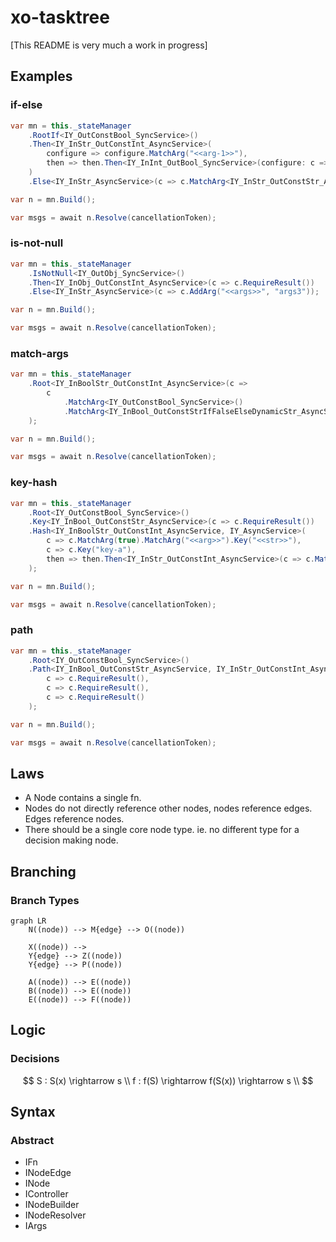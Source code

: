 # xo-tasktree

[This README is very much a work in progress]

## Examples

### if-else
```c#
var mn = this._stateManager
    .RootIf<IY_OutConstBool_SyncService>()
    .Then<IY_InStr_OutConstInt_AsyncService>(
        configure => configure.MatchArg("<<arg-1>>"),
        then => then.Then<IY_InInt_OutBool_SyncService>(configure: c => c.RequireResult())
    )
    .Else<IY_InStr_AsyncService>(c => c.MatchArg<IY_InStr_OutConstStr_AsyncService>(c => c.MatchArg("<<arg-2>>")));

var n = mn.Build();

var msgs = await n.Resolve(cancellationToken);
```

### is-not-null
```c#
var mn = this._stateManager
    .IsNotNull<IY_OutObj_SyncService>()
    .Then<IY_InObj_OutConstInt_AsyncService>(c => c.RequireResult())
    .Else<IY_InStr_AsyncService>(c => c.AddArg("<<args>>", "args3"));

var n = mn.Build();

var msgs = await n.Resolve(cancellationToken);
```

### match-args
```c#
var mn = this._stateManager
    .Root<IY_InBoolStr_OutConstInt_AsyncService>(c => 
        c
            .MatchArg<IY_OutConstBool_SyncService>()
            .MatchArg<IY_InBool_OutConstStrIfFalseElseDynamicStr_AsyncService>(c => c.MatchArg(true))
    );

var n = mn.Build();

var msgs = await n.Resolve(cancellationToken);
```

### key-hash
```c#
var mn = this._stateManager
    .Root<IY_OutConstBool_SyncService>()
    .Key<IY_InBool_OutConstStr_AsyncService>(c => c.RequireResult())
    .Hash<IY_InBoolStr_OutConstInt_AsyncService, IY_AsyncService>(
        c => c.MatchArg(true).MatchArg("<<arg>>").Key("<<str>>"),
        c => c.Key("key-a"),
        then => then.Then<IY_InStr_OutConstInt_AsyncService>(c => c.MatchArg("<<arg>>"))
    );

var n = mn.Build();

var msgs = await n.Resolve(cancellationToken);
```

### path
```c#
var mn = this._stateManager
    .Root<IY_OutConstBool_SyncService>()
    .Path<IY_InBool_OutConstStr_AsyncService, IY_InStr_OutConstInt_AsyncService, IY_InInt_OutConstInt_AsyncService>(
        c => c.RequireResult(),
        c => c.RequireResult(),
        c => c.RequireResult()
    );

var n = mn.Build();

var msgs = await n.Resolve(cancellationToken);
```

## Laws
- A Node contains a single fn.
- Nodes do not directly reference other nodes, nodes reference edges. Edges reference nodes.
- There should be a single core node type. ie. no different type for a decision making node.

## Branching
### Branch Types

``` mermaid
graph LR
    N((node)) --> M{edge} --> O((node))

    X((node)) --> 
    Y{edge} --> Z((node))
    Y{edge} --> P((node))

    A((node)) --> E((node))
    B((node)) --> E((node))
    E((node)) --> F((node))
```

## Logic

### Decisions

$$
S : S(x) \rightarrow s
\\
f : f(S) \rightarrow f(S(x)) \rightarrow s
\\
$$

## Syntax

### Abstract

- IFn
- INodeEdge
- INode
- IController
- INodeBuilder
- INodeResolver
- IArgs
